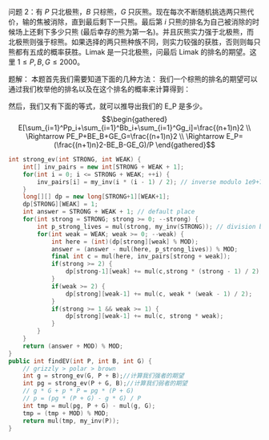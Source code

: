 问题 2：有 $P$ 只北极熊，$B$ 只棕熊，$G$ 只灰熊。现在每次不断随机挑选两只熊代价，输的焦被消除，直到最后剩下一只熊。最后第 $i$ 只熊的排名为自己被消除的时候场上还剩下多少只熊 (最后幸存的熊为第一名)。并且灰熊实力强于北极熊，而北极熊则强于棕熊。如果选择的两只熊种族不同，则实力较强的获胜，否则则每只熊都有五成的概率获胜。Limak 是一只北极熊，问最后 Limak 的排名的期望。这里 $1\leq P,B,G\leq2000$。

题解：
本题首先我们需要知道下面的几种方法：
我们一个棕熊的排名的期望可以通过我们枚举他的排名以及在这个排名的概率来计算得到：


然后，我们又有下面的等式，就可以推导出我们的 E_P 是多少。
$$\begin{gathered}
E[\sum_{i=1}^Pp_i+\sum_{i=1}^Bb_i+\sum_{i=1}^Gg_i]=\frac{(n+1)n}2 \\
\Rightarrow PE_P+BE_B+GE_G=\frac{(n+1)n}2 \\
\Rightarrow E_P=(\frac{(n+1)n}2-BE_B-GE_G)/P 
\end{gathered}$$


```cpp
int strong_ev(int STRONG, int WEAK) {
    int[] inv_pairs = new int[STRONG + WEAK + 1];
    for(int i = 0; i <= STRONG + WEAK; ++i) {
        inv_pairs[i] = my_inv(i * (i - 1) / 2); // inverse modulo 1e9+7
    }
    long[][] dp = new long[STRONG+1][WEAK+1];
    dp[STRONG][WEAK] = 1;
    int answer = STRONG + WEAK + 1; // default place
    for(int strong = STRONG; strong >= 0; --strong) {
        int p_strong_lives = mul(strong, my_inv(STRONG)); // division by 0 is ok
        for(int weak = WEAK; weak >= 0; --weak) {
            int here = (int)(dp[strong][weak] % MOD);
            answer = (answer - mul(here, p_strong_lives)) % MOD;
            final int c = mul(here, inv_pairs[strong + weak]);
            if(strong >= 2) {
                dp[strong-1][weak] += mul(c,strong * (strong - 1) / 2);
            }
            if(weak >= 2) {
                dp[strong][weak-1] += mul(c, weak * (weak - 1) / 2);
            }
            if(strong >= 1 && weak >= 1) {
                dp[strong][weak-1] += mul(c, strong * weak);
            }
        }
    }
    return (answer + MOD) % MOD;
}
public int findEV(int P, int B, int G) {
    // grizzly > polar > brown
    int g = strong_ev(G, P + B);//计算我们强者的期望
    int pg = strong_ev(P + G, B);//计算我们弱者的期望
    // g * G + p * P = pg * (P + G)
    // p = (pg * (P + G) - g * G) / P
    int tmp = mul(pg, P + G) - mul(g, G);
    tmp = (tmp + MOD) % MOD;
    return mul(tmp, my_inv(P));
}
```
